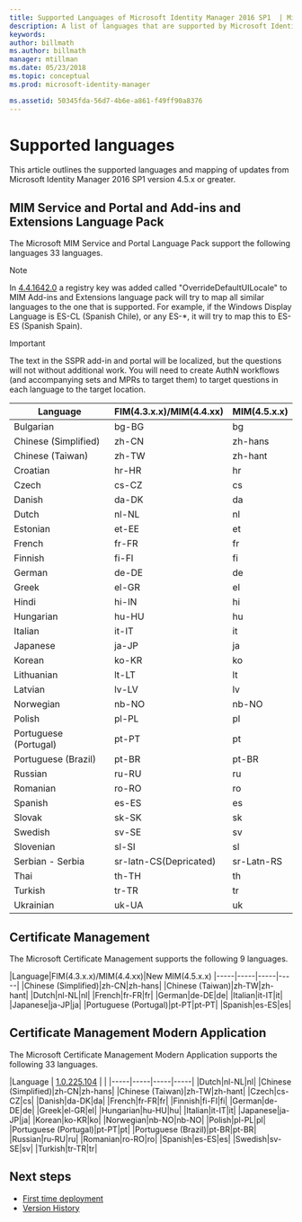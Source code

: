 ```yaml
---
title: Supported Languages of Microsoft Identity Manager 2016 SP1  | Microsoft Docs
description: A list of languages that are supported by Microsoft Identity Manager 2016 SP1.
keywords:
author: billmath
ms.author: billmath
manager: mtillman
ms.date: 05/23/2018
ms.topic: conceptual
ms.prod: microsoft-identity-manager

ms.assetid: 50345fda-56d7-4b6e-a861-f49ff90a8376
---
```

# Supported languages

This article outlines the supported languages and mapping of updates from Microsoft Identity Manager 2016 SP1 version 4.5.x or greater.

## MIM Service and Portal and Add-ins and Extensions Language Pack 

The Microsoft MIM Service and Portal Language Pack support the following languages 33 languages.  

> [!NOTE]
> In [4.4.1642.0](https://support.microsoft.com/en-us/help/4021562/hotfix-rollup-package-build-4-4-1642-0-is-available-for-microsoft) a registry key was added called "OverrideDefaultUILocale" to MIM Add-ins and Extensions language pack will try to map all similar languages to the one that is supported. For example, if the Windows Display Language is ES-CL (Spanish Chile), or any ES-\*, it will try to map this to ES-ES (Spanish Spain).

> [!IMPORTANT]
> The text in the SSPR add-in and portal will be localized, but the questions will not without additional work. You will need to create AuthN workflows (and accompanying sets and MPRs to target them) to target questions in each language to the target location.

|       Language        | FIM(4.3.x.x)/MIM(4.4.xx) | MIM(4.5.x.x) |
|-----------------------|--------------------------|--------------|
|       Bulgarian       |          bg-BG           |      bg      |
| Chinese (Simplified)  |          zh-CN           |   zh-hans    |
|   Chinese (Taiwan)    |          zh-TW           |   zh-hant    |
|       Croatian        |          hr-HR           |      hr      |
|         Czech         |          cs-CZ           |      cs      |
|        Danish         |          da-DK           |      da      |
|         Dutch         |          nl-NL           |      nl      |
|       Estonian        |          et-EE           |      et      |
|        French         |          fr-FR           |      fr      |
|        Finnish        |          fi-FI           |      fi      |
|        German         |          de-DE           |      de      |
|         Greek         |          el-GR           |      el      |
|         Hindi         |          hi-IN           |      hi      |
|       Hungarian       |          hu-HU           |      hu      |
|        Italian        |          it-IT           |      it      |
|       Japanese        |          ja-JP           |      ja      |
|        Korean         |          ko-KR           |      ko      |
|      Lithuanian       |          lt-LT           |      lt      |
|        Latvian        |          lv-LV           |      lv      |
|       Norwegian       |          nb-NO           |    nb-NO     |
|        Polish         |          pl-PL           |      pl      |
| Portuguese (Portugal) |          pt-PT           |      pt      |
|  Portuguese (Brazil)  |          pt-BR           |    pt-BR     |
|        Russian        |          ru-RU           |      ru      |
|       Romanian        |          ro-RO           |      ro      |
|        Spanish        |          es-ES           |      es      |
|        Slovak         |          sk-SK           |      sk      |
|        Swedish        |          sv-SE           |      sv      |
|       Slovenian       |          sl-SI           |      sl      |
|   Serbian - Serbia    |  sr-latn-CS(Depricated)  |  sr-Latn-RS  |
|         Thai          |          th-TH           |      th      |
|        Turkish        |          tr-TR           |      tr      |
|       Ukrainian       |          uk-UA           |      uk      |

## Certificate Management 
The Microsoft Certificate Management  supports the following 9 languages. 

|Language|FIM(4.3.x.x)/MIM(4.4.xx)|New MIM(4.5.x.x)
|-----|-----|-----|-----|
|Chinese (Simplified)|zh-CN|zh-hans|
|Chinese (Taiwan)|zh-TW|zh-hant|
|Dutch|nl-NL|nl|
|French|fr-FR|fr|
|German|de-DE|de|
|Italian|it-IT|it|
|Japanese|ja-JP|ja|
|Portuguese (Portugal)|pt-PT|pt-PT|
|Spanish|es-ES|es|

## Certificate Management Modern Application  
The Microsoft Certificate Management Modern Application supports the following 33 languages. 

|Language | [1.0.225.104](https://www.microsoft.com/en-us/download/details.aspx?id=54954) | |
|-----|-----|-----|-----|
|Dutch|nl-NL|nl|
|Chinese (Simplified)|zh-CN|zh-hans|
|Chinese (Taiwan)|zh-TW|zh-hant|
|Czech|cs-CZ|cs|
|Danish|da-DK|da|
|French|fr-FR|fr|
|Finnish|fi-FI|fi|
|German|de-DE|de|
|Greek|el-GR|el|
|Hungarian|hu-HU|hu|
|Italian|it-IT|it|
|Japanese|ja-JP|ja|
|Korean|ko-KR|ko|
|Norwegian|nb-NO|nb-NO|
|Polish|pl-PL|pl|
|Portuguese (Portugal)|pt-PT|pt|
|Portuguese (Brazil)|pt-BR|pt-BR|
|Russian|ru-RU|ru|
|Romanian|ro-RO|ro|
|Spanish|es-ES|es|
|Swedish|sv-SE|sv|
|Turkish|tr-TR|tr|

## Next steps

- [First time deployment](microsoft-identity-manager-deploy.md)
- [Version History](reference/version-history.md)
